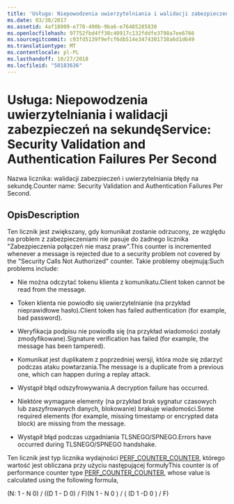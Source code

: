 ```yaml
---
title: 'Usługa: Niepowodzenia uwierzytelniania i walidacji zabezpieczeń na sekundę'
ms.date: 03/30/2017
ms.assetid: 4af18009-e778-490b-9ba6-e76485285830
ms.openlocfilehash: 97752fbd4ff38c40917c132fddfe3798a7ee6766
ms.sourcegitcommit: c93fd5139f9efcf6db514e3474301738a6d1d649
ms.translationtype: MT
ms.contentlocale: pl-PL
ms.lasthandoff: 10/27/2018
ms.locfileid: "50183636"
---
```

# <a name="service-security-validation-and-authentication-failures-per-second"></a><span data-ttu-id="3e559-102">Usługa: Niepowodzenia uwierzytelniania i walidacji zabezpieczeń na sekundę</span><span class="sxs-lookup"><span data-stu-id="3e559-102">Service: Security Validation and Authentication Failures Per Second</span></span>
<span data-ttu-id="3e559-103">Nazwa licznika: walidacji zabezpieczeń i uwierzytelniania błędy na sekundę.</span><span class="sxs-lookup"><span data-stu-id="3e559-103">Counter name: Security Validation and Authentication Failures Per Second.</span></span>  
  
## <a name="description"></a><span data-ttu-id="3e559-104">Opis</span><span class="sxs-lookup"><span data-stu-id="3e559-104">Description</span></span>  
 <span data-ttu-id="3e559-105">Ten licznik jest zwiększany, gdy komunikat zostanie odrzucony, ze względu na problem z zabezpieczeniami nie pasuje do żadnego licznika "Zabezpieczenia połączeń nie masz praw".</span><span class="sxs-lookup"><span data-stu-id="3e559-105">This counter is incremented whenever a message is rejected due to a security problem not covered by the "Security Calls Not Authorized" counter.</span></span> <span data-ttu-id="3e559-106">Takie problemy obejmują:</span><span class="sxs-lookup"><span data-stu-id="3e559-106">Such problems include:</span></span>  
  
-   <span data-ttu-id="3e559-107">Nie można odczytać tokenu klienta z komunikatu.</span><span class="sxs-lookup"><span data-stu-id="3e559-107">Client token cannot be read from the message.</span></span>  
  
-   <span data-ttu-id="3e559-108">Token klienta nie powiodło się uwierzytelnianie (na przykład nieprawidłowe hasło).</span><span class="sxs-lookup"><span data-stu-id="3e559-108">Client token has failed authentication (for example, bad password).</span></span>  
  
-   <span data-ttu-id="3e559-109">Weryfikacja podpisu nie powiodła się (na przykład wiadomości zostały zmodyfikowane).</span><span class="sxs-lookup"><span data-stu-id="3e559-109">Signature verification has failed (for example, the message has been tampered).</span></span>  
  
-   <span data-ttu-id="3e559-110">Komunikat jest duplikatem z poprzedniej wersji, która może się zdarzyć podczas ataku powtarzania.</span><span class="sxs-lookup"><span data-stu-id="3e559-110">The message is a duplicate from a previous one, which can happen during a replay attack.</span></span>  
  
-   <span data-ttu-id="3e559-111">Wystąpił błąd odszyfrowywania.</span><span class="sxs-lookup"><span data-stu-id="3e559-111">A decryption failure has occurred.</span></span>  
  
-   <span data-ttu-id="3e559-112">Niektóre wymagane elementy (na przykład brak sygnatur czasowych lub zaszyfrowanych danych, blokowanie) brakuje wiadomości.</span><span class="sxs-lookup"><span data-stu-id="3e559-112">Some required elements (for example, missing timestamp or encrypted data block) are missing from the message.</span></span>  
  
-   <span data-ttu-id="3e559-113">Wystąpił błąd podczas uzgadniania TLSNEGO/SPNEGO.</span><span class="sxs-lookup"><span data-stu-id="3e559-113">Errors have occurred during TLSNEGO/SPNEGO handshake.</span></span>  
  
 <span data-ttu-id="3e559-114">Ten licznik jest typ licznika wydajności [PERF_COUNTER_COUNTER](https://go.microsoft.com/fwlink/?LinkID=94649), którego wartość jest obliczana przy użyciu następującej formuły</span><span class="sxs-lookup"><span data-stu-id="3e559-114">This counter is of performance counter type [PERF_COUNTER_COUNTER](https://go.microsoft.com/fwlink/?LinkID=94649), whose value is calculated using the following formula,</span></span>  
  
 <span data-ttu-id="3e559-115">(N: 1 - N 0) / ((D 1 - D 0) / F)</span><span class="sxs-lookup"><span data-stu-id="3e559-115">(N 1 - N 0 ) / ( (D 1 -D 0 ) / F)</span></span>
